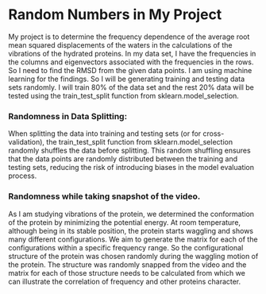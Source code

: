 # Random Numbers in My Project

My project is to determine the frequency dependence of the average root mean squared displacements of the waters in the calculations of the vibrations of the hydrated proteins. In my data set, I have the frequencies in the columns and eigenvectors associated with the frequencies in the rows. So I need to find the RMSD from the given data points. I am using machine learning for the findings. So I will be generating training and testing data sets randomly. I will train 80% of the data set and the rest 20% data will be tested using the train_test_split function from sklearn.model_selection.


### Randomness in Data Splitting:

When splitting the data into training and testing sets (or for cross-validation), the train_test_split function from sklearn.model_selection randomly shuffles the data before splitting.
This random shuffling ensures that the data points are randomly distributed between the training and testing sets, reducing the risk of introducing biases in the model evaluation process.

### Randomness while taking snapshot of the video.
As I am studying vibrations of the protein, we determined the conformation of the protein by minimizing the potential energy. At room temperature, although being in its stable position, the protein starts waggling and shows many different configurations. We aim to generate the matrix for each of the configurations within a specific frequency range. So the configurational structure of the protein was chosen randomly during the waggling motion of the protein. The structure was randomly snapped from the video and the matrix for each of those structure needs to be calculated from which we can illustrate the correlation of frequency and other proteins character.


    
   



